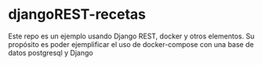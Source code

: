 # djangoREST-recetas

Este repo es un ejemplo usando Django REST, docker y otros elementos. Su propósito es poder ejemplificar el uso de docker-compose con una base de datos postgresql y Django
